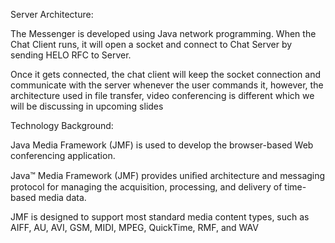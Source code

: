 Server Architecture:

The Messenger is developed using Java  network programming.
When the Chat Client runs, it will open a socket and connect to Chat Server by sending HELO RFC to Server.

Once it gets connected, the chat client will keep the socket connection and communicate with the server whenever the user commands it, however, the architecture used in  file transfer, video conferencing is different which we will be discussing in upcoming slides

Technology Background:

Java Media Framework (JMF) is used to develop the browser-based Web conferencing application.

Java™ Media Framework (JMF) provides uniﬁed architecture and messaging protocol for managing the acquisition, processing, and delivery of time-based media data.

JMF is designed to support most standard media content types, such as AIFF, AU, AVI, GSM, MIDI, MPEG, QuickTime, RMF, and WAV